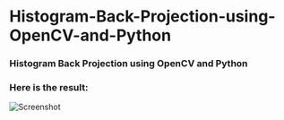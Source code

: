# Histogram-Back-Projection-using-OpenCV-and-Python
### Histogram Back Projection using OpenCV and Python
### Here is the result:

![Screenshot](https://github.com/Naofunyan/Histogram-Back-Projection-using-OpenCV-and-Python/assets/119468433/cd9658d7-e9e6-41bf-9bbc-3a09357ea36c)
